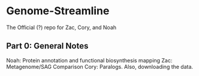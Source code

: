 # Genome-Streamline
The Official (?) repo for Zac, Cory, and Noah

## Part 0: General Notes
Noah: Protein annotation and functional biosynthesis mapping
Zac: Metagenome/SAG Comparison
Cory: Paralogs. Also, downloading the data.
